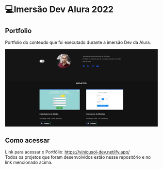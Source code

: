 # 💻Imersão Dev Alura 2022

## Portfolio

Portfolio do conteudo que foi executado durante a imersão Dev da Alura.<br>

<img src="./portfolio.jpg">

## Como acessar

Link para acessar o Portfólio: https://vinicusol-dev.netlify.app/<br>
Todos os projetos que foram desenvolvidos estão nesse repositório e no link mencionado acima.
